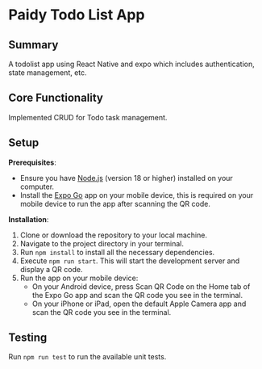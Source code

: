 # Paidy Todo List App

## Summary

A todolist app using React Native and expo which includes authentication, state management, etc.

## Core Functionality

Implemented CRUD for Todo task management.

## Setup

**Prerequisites**:

- Ensure you have [Node.js](https://nodejs.org/en) (version 18 or higher) installed on your computer.
- Install the [Expo Go](https://expo.dev/client) app on your mobile device, this is required on your mobile device to run the app after scanning the QR code.

**Installation**:

1. Clone or download the repository to your local machine.
2. Navigate to the project directory in your terminal.
3. Run `npm install` to install all the necessary dependencies.
4. Execute `npm run start`. This will start the development server and display a QR code.
5. Run the app on your mobile device:
   - On your Android device, press Scan QR Code on the Home tab of the Expo Go app and scan the QR code you see in the terminal.
   - On your iPhone or iPad, open the default Apple Camera app and scan the QR code you see in the terminal.

## Testing

Run `npm run test` to run the available unit tests.
